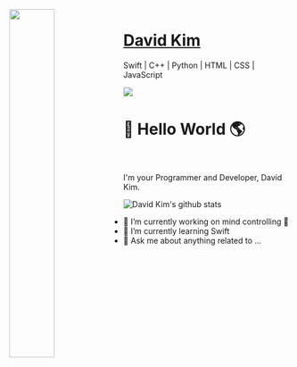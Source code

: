 <img src="https://user-images.githubusercontent.com/36246244/104124239-186c9800-5393-11eb-8b6d-de97b54847b7.png" width="40%" align="left">

# [David Kim](https://dav1dk1m.github.io/Simple-Portfolio-Ver./)

Swift | C++ | Python  |  HTML  |  CSS  |  JavaScript 



![](https://komarev.com/ghpvc/?username=dav1dk1m&color=brightgreen&label=PROFILE+VIEWS)

# :wave: Hello World :earth_americas:
<br>

I'm your Programmer and Developer, David Kim.

![David Kim's github stats](https://github-readme-stats.vercel.app/api?username=dav1dk1m&show_icons=true&theme=gotham)

- 🔭 I’m currently working on mind controlling :pray:
- 🌱 I’m currently learning Swift
- 💬 Ask me about anything related to ...







